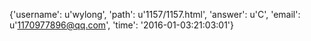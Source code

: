 {'username': u'wylong', 'path': u'1157/1157.html', 'answer': u'C', 'email': u'1170977896@qq.com', 'time': '2016-01-03:21:03:01'}